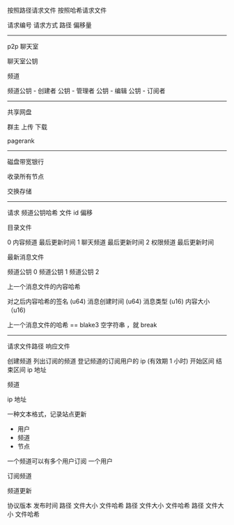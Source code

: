 按照路径请求文件
按照哈希请求文件

请求编号 请求方式 路径 偏移量

---

p2p 聊天室

聊天室公钥

频道

  频道公钥
    - 创建者 公钥
      - 管理者 公钥
        - 编辑  公钥
    - 订阅者

---

共享网盘

群主
  上传
  下载

pagerank

---

磁盘带宽银行

收录所有节点

交换存储

---

请求
  频道公钥哈希
  文件 id 偏移

目录文件

0 内容频道 最后更新时间
1 聊天频道 最后更新时间
2 权限频道 最后更新时间

最新消息文件

频道公钥 0
频道公钥 1
频道公钥 2

上一个消息文件的内容哈希

对之后内容哈希的签名 (u64)
消息创建时间 (u64)
消息类型 (u16)
内容大小（u16)

上一个消息文件的哈希 == blake3 空字符串 ，就 break

---

请求文件路径
响应文件

创建频道
列出订阅的频道
登记频道的订阅用户的 ip (有效期 1 小时)
  开始区间 结束区间 ip 地址

频道

ip 地址

一种文本格式，记录站点更新

* 用户
* 频道
* 节点

一个频道可以有多个用户订阅
一个用户

订阅频道

频道更新

协议版本
发布时间
路径 文件大小 文件哈希
路径 文件大小 文件哈希
路径 文件大小 文件哈希
